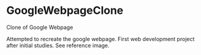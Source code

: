 # GoogleWebpageClone
Clone of Google Webpage

Attempted to recreate the google webpage. First web development project after initial studies. See reference image.
